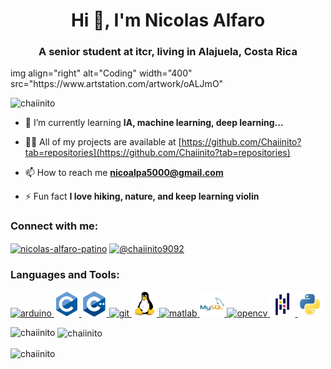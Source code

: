 <h1 align="center">Hi 👋, I'm Nicolas Alfaro</h1>
<h3 align="center">A senior student at itcr, living in Alajuela, Costa Rica</h3>
img align="right" alt="Coding" width="400" src="https://www.artstation.com/artwork/oALJmO"

<p align="left"> <img src="https://komarev.com/ghpvc/?username=chaiinito&label=Profile%20views&color=0e75b6&style=flat" alt="chaiinito" /> </p>

- 🌱 I’m currently learning **IA, machine learning, deep learning...**

- 👨‍💻 All of my projects are available at [https://github.com/Chaiinito?tab=repositories](https://github.com/Chaiinito?tab=repositories)

- 📫 How to reach me **nicoalpa5000@gmail.com**

- ⚡ Fun fact **I love hiking, nature, and keep learning violin**

<h3 align="left">Connect with me:</h3>
<p align="left">
<a href="https://linkedin.com/in/nicolasalfaropatino" target="blank"><img align="center" src="https://raw.githubusercontent.com/rahuldkjain/github-profile-readme-generator/master/src/images/icons/Social/linked-in-alt.svg" alt="nicolas-alfaro-patino" height="30" width="40" /></a>
<a href="https://www.youtube.com/c/chaiinito9092" target="blank"><img align="center" src="https://raw.githubusercontent.com/rahuldkjain/github-profile-readme-generator/master/src/images/icons/Social/youtube.svg" alt="@chaiinito9092" height="30" width="40" /></a>
</p>

<h3 align="left">Languages and Tools:</h3>
<p align="left"> <a href="https://www.arduino.cc/" target="_blank" rel="noreferrer"> <img src="https://cdn.worldvectorlogo.com/logos/arduino-1.svg" alt="arduino" width="40" height="40"/> </a> <a href="https://www.cprogramming.com/" target="_blank" rel="noreferrer"> <img src="https://raw.githubusercontent.com/devicons/devicon/master/icons/c/c-original.svg" alt="c" width="40" height="40"/> </a> <a href="https://www.w3schools.com/cpp/" target="_blank" rel="noreferrer"> <img src="https://raw.githubusercontent.com/devicons/devicon/master/icons/cplusplus/cplusplus-original.svg" alt="cplusplus" width="40" height="40"/> </a> <a href="https://git-scm.com/" target="_blank" rel="noreferrer"> <img src="https://www.vectorlogo.zone/logos/git-scm/git-scm-icon.svg" alt="git" width="40" height="40"/> </a> <a href="https://www.linux.org/" target="_blank" rel="noreferrer"> <img src="https://raw.githubusercontent.com/devicons/devicon/master/icons/linux/linux-original.svg" alt="linux" width="40" height="40"/> </a> <a href="https://www.mathworks.com/" target="_blank" rel="noreferrer"> <img src="https://upload.wikimedia.org/wikipedia/commons/2/21/Matlab_Logo.png" alt="matlab" width="40" height="40"/> </a> <a href="https://www.mysql.com/" target="_blank" rel="noreferrer"> <img src="https://raw.githubusercontent.com/devicons/devicon/master/icons/mysql/mysql-original-wordmark.svg" alt="mysql" width="40" height="40"/> </a> <a href="https://opencv.org/" target="_blank" rel="noreferrer"> <img src="https://www.vectorlogo.zone/logos/opencv/opencv-icon.svg" alt="opencv" width="40" height="40"/> </a> <a href="https://pandas.pydata.org/" target="_blank" rel="noreferrer"> <img src="https://raw.githubusercontent.com/devicons/devicon/2ae2a900d2f041da66e950e4d48052658d850630/icons/pandas/pandas-original.svg" alt="pandas" width="40" height="40"/> </a> <a href="https://www.python.org" target="_blank" rel="noreferrer"> <img src="https://raw.githubusercontent.com/devicons/devicon/master/icons/python/python-original.svg" alt="python" width="40" height="40"/> </a> </p>

<p><img align="left" src="https://github-readme-stats.vercel.app/api/top-langs?username=chaiinito&show_icons=true&locale=en&layout=compact" alt="chaiinito" /></p>

<p>&nbsp;<img align="center" src="https://github-readme-stats.vercel.app/api?username=chaiinito&show_icons=true&locale=en" alt="chaiinito" /></p>

<p><img align="center" src="https://github-readme-streak-stats.herokuapp.com/?user=chaiinito&" alt="chaiinito" /></p>
